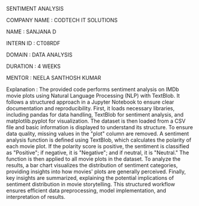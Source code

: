 SENTIMENT ANALYSIS

COMPANY NAME : CODTECH IT SOLUTIONS

NAME : SANJANA D

INTERN ID : CT08RDF

DOMAIN : DATA ANALYSIS

DURATION : 4 WEEKS

MENTOR : NEELA SANTHOSH KUMAR

Explanation :
The provided code performs sentiment analysis on IMDb movie plots using Natural Language Processing (NLP) with TextBlob. It follows a structured approach in a Jupyter Notebook to ensure clear documentation and reproducibility.
First, it loads necessary libraries, including pandas for data handling, TextBlob for sentiment analysis, and matplotlib.pyplot for visualization. The dataset is then loaded from a CSV file and basic information is displayed to understand its structure. To ensure data quality, missing values in the "plot" column are removed.
A sentiment analysis function is defined using TextBlob, which calculates the polarity of each movie plot. If the polarity score is positive, the sentiment is classified as "Positive"; if negative, it is "Negative"; and if neutral, it is "Neutral." The function is then applied to all movie plots in the dataset.
To analyze the results, a bar chart visualizes the distribution of sentiment categories, providing insights into how movies' plots are generally perceived. Finally, key insights are summarized, explaining the potential implications of sentiment distribution in movie storytelling. This structured workflow ensures efficient data preprocessing, model implementation, and interpretation of results.
